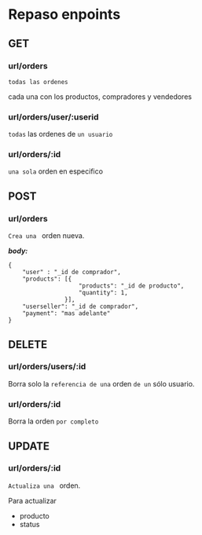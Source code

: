# Repaso enpoints

## GET ##

### url/orders ###
```todas las ordenes```

cada una con los productos, compradores y vendedores


### url/orders/user/:userid ###
```todas``` las ordenes de ```un usuario```


### url/orders/:id ###
```una sola``` orden en especifico

## POST ##

### url/orders ###
```Crea una ``` orden nueva.

***body:*** 

    {
        "user" : "_id de comprador",
        "products": [{
                        "products": "_id de producto",
                        "quantity": 1,
                    }],
        "userseller": "_id de comprador",
        "payment": "mas adelante"
    }


## DELETE ##

### url/orders/users/:id ###
Borra solo la ``` referencia de una ``` orden ``` de un ``` sólo usuario.

### url/orders/:id ###
Borra la orden ``` por completo ```

## UPDATE ##

### url/orders/:id ###
```Actualiza una ``` orden. 

Para actualizar
- producto
- status

